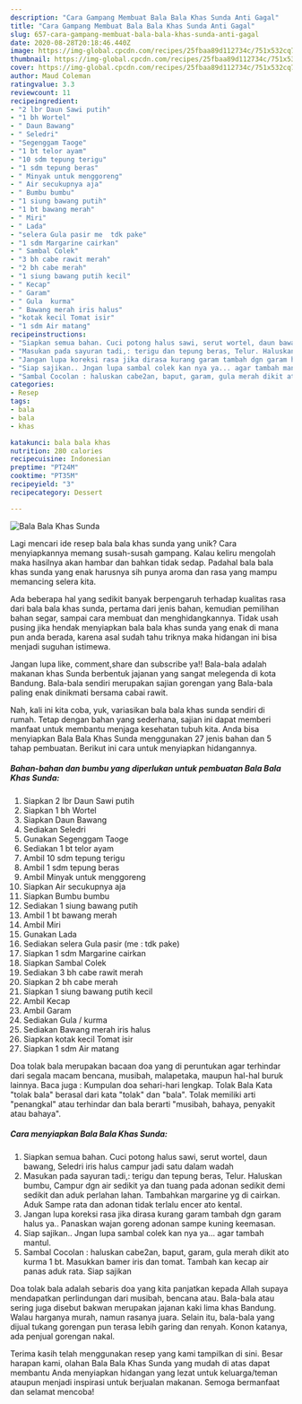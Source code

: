 ```yaml
---
description: "Cara Gampang Membuat Bala Bala Khas Sunda Anti Gagal"
title: "Cara Gampang Membuat Bala Bala Khas Sunda Anti Gagal"
slug: 657-cara-gampang-membuat-bala-bala-khas-sunda-anti-gagal
date: 2020-08-28T20:18:46.440Z
image: https://img-global.cpcdn.com/recipes/25fbaa89d112734c/751x532cq70/bala-bala-khas-sunda-foto-resep-utama.jpg
thumbnail: https://img-global.cpcdn.com/recipes/25fbaa89d112734c/751x532cq70/bala-bala-khas-sunda-foto-resep-utama.jpg
cover: https://img-global.cpcdn.com/recipes/25fbaa89d112734c/751x532cq70/bala-bala-khas-sunda-foto-resep-utama.jpg
author: Maud Coleman
ratingvalue: 3.3
reviewcount: 11
recipeingredient:
- "2 lbr Daun Sawi putih"
- "1 bh Wortel"
- " Daun Bawang"
- " Seledri"
- "Segenggam Taoge"
- "1 bt telor ayam"
- "10 sdm tepung terigu"
- "1 sdm tepung beras"
- " Minyak untuk menggoreng"
- " Air secukupnya aja"
- " Bumbu bumbu"
- "1 siung bawang putih"
- "1 bt bawang merah"
- " Miri"
- " Lada"
- "selera Gula pasir me  tdk pake"
- "1 sdm Margarine cairkan"
- " Sambal Colek"
- "3 bh cabe rawit merah"
- "2 bh cabe merah"
- "1 siung bawang putih kecil"
- " Kecap"
- " Garam"
- " Gula  kurma"
- " Bawang merah iris halus"
- "kotak kecil Tomat isir"
- "1 sdm Air matang"
recipeinstructions:
- "Siapkan semua bahan. Cuci potong halus sawi, serut wortel, daun bawang, Seledri iris halus campur jadi satu dalam wadah"
- "Masukan pada sayuran tadi,: terigu dan tepung beras, Telur. Haluskan bumbu, Campur dgn air sedikit ya dan tuang pada adonan sedikit demi sedikit dan aduk perlahan lahan. Tambahkan margarine yg di cairkan. Aduk Sampe rata dan adonan tidak terlalu encer ato kental."
- "Jangan lupa koreksi rasa jika dirasa kurang garam tambah dgn garam halus ya.. Panaskan wajan goreng adonan sampe kuning keemasan."
- "Siap sajikan.. Jngan lupa sambal colek kan nya ya... agar tambah mantul."
- "Sambal Cocolan : haluskan cabe2an, baput, garam, gula merah dikit ato kurma 1 bt. Masukkan bamer iris dan tomat. Tambah kan kecap air panas aduk rata. Siap sajikan"
categories:
- Resep
tags:
- bala
- bala
- khas

katakunci: bala bala khas 
nutrition: 280 calories
recipecuisine: Indonesian
preptime: "PT24M"
cooktime: "PT35M"
recipeyield: "3"
recipecategory: Dessert

---
```



![Bala Bala Khas Sunda](https://img-global.cpcdn.com/recipes/25fbaa89d112734c/751x532cq70/bala-bala-khas-sunda-foto-resep-utama.jpg)

Lagi mencari ide resep bala bala khas sunda yang unik? Cara menyiapkannya memang susah-susah gampang. Kalau keliru mengolah maka hasilnya akan hambar dan bahkan tidak sedap. Padahal bala bala khas sunda yang enak harusnya sih punya aroma dan rasa yang mampu memancing selera kita.

Ada beberapa hal yang sedikit banyak berpengaruh terhadap kualitas rasa dari bala bala khas sunda, pertama dari jenis bahan, kemudian pemilihan bahan segar, sampai cara membuat dan menghidangkannya. Tidak usah pusing jika hendak menyiapkan bala bala khas sunda yang enak di mana pun anda berada, karena asal sudah tahu triknya maka hidangan ini bisa menjadi suguhan istimewa.

Jangan lupa like, comment,share dan subscribe ya!! Bala-bala adalah makanan khas Sunda berbentuk jajanan yang sangat melegenda di kota Bandung. Bala-bala sendiri merupakan sajian gorengan yang Bala-bala paling enak dinikmati bersama cabai rawit.


Nah, kali ini kita coba, yuk, variasikan bala bala khas sunda sendiri di rumah. Tetap dengan bahan yang sederhana, sajian ini dapat memberi manfaat untuk membantu menjaga kesehatan tubuh kita. Anda bisa menyiapkan Bala Bala Khas Sunda menggunakan 27 jenis bahan dan 5 tahap pembuatan. Berikut ini cara untuk menyiapkan hidangannya.

<!--inarticleads1-->

##### Bahan-bahan dan bumbu yang diperlukan untuk pembuatan Bala Bala Khas Sunda:

1. Siapkan 2 lbr Daun Sawi putih
1. Siapkan 1 bh Wortel
1. Siapkan  Daun Bawang
1. Sediakan  Seledri
1. Gunakan Segenggam Taoge
1. Sediakan 1 bt telor ayam
1. Ambil 10 sdm tepung terigu
1. Ambil 1 sdm tepung beras
1. Ambil  Minyak untuk menggoreng
1. Siapkan  Air secukupnya aja
1. Siapkan  Bumbu bumbu
1. Sediakan 1 siung bawang putih
1. Ambil 1 bt bawang merah
1. Ambil  Miri
1. Gunakan  Lada
1. Sediakan selera Gula pasir (me : tdk pake)
1. Siapkan 1 sdm Margarine cairkan
1. Siapkan  Sambal Colek
1. Sediakan 3 bh cabe rawit merah
1. Siapkan 2 bh cabe merah
1. Siapkan 1 siung bawang putih kecil
1. Ambil  Kecap
1. Ambil  Garam
1. Sediakan  Gula / kurma
1. Sediakan  Bawang merah iris halus
1. Siapkan kotak kecil Tomat isir
1. Siapkan 1 sdm Air matang


Doa tolak bala merupakan bacaan doa yang di peruntukan agar terhindar dari segala macam bencana, musibah, malapetaka, maupun hal-hal buruk lainnya. Baca juga : Kumpulan doa sehari-hari lengkap. Tolak Bala Kata &#34;tolak bala&#34; berasal dari kata &#34;tolak&#34; dan &#34;bala&#34;. Tolak memiliki arti &#34;penangkal&#34; atau terhindar dan bala berarti &#34;musibah, bahaya, penyakit atau bahaya&#34;. 

<!--inarticleads2-->

##### Cara menyiapkan Bala Bala Khas Sunda:

1. Siapkan semua bahan. Cuci potong halus sawi, serut wortel, daun bawang, Seledri iris halus campur jadi satu dalam wadah
1. Masukan pada sayuran tadi,: terigu dan tepung beras, Telur. Haluskan bumbu, Campur dgn air sedikit ya dan tuang pada adonan sedikit demi sedikit dan aduk perlahan lahan. Tambahkan margarine yg di cairkan. Aduk Sampe rata dan adonan tidak terlalu encer ato kental.
1. Jangan lupa koreksi rasa jika dirasa kurang garam tambah dgn garam halus ya.. Panaskan wajan goreng adonan sampe kuning keemasan.
1. Siap sajikan.. Jngan lupa sambal colek kan nya ya... agar tambah mantul.
1. Sambal Cocolan : haluskan cabe2an, baput, garam, gula merah dikit ato kurma 1 bt. Masukkan bamer iris dan tomat. Tambah kan kecap air panas aduk rata. Siap sajikan


Doa tolak bala adalah sebaris doa yang kita panjatkan kepada Allah supaya mendapatkan perlindungan dari musibah, bencana atau. Bala-bala atau sering juga disebut bakwan merupakan jajanan kaki lima khas Bandung. Walau harganya murah, namun rasanya juara. Selain itu, bala-bala yang dijual tukang gorengan pun terasa lebih garing dan renyah. Konon katanya, ada penjual gorengan nakal. 

Terima kasih telah menggunakan resep yang kami tampilkan di sini. Besar harapan kami, olahan Bala Bala Khas Sunda yang mudah di atas dapat membantu Anda menyiapkan hidangan yang lezat untuk keluarga/teman ataupun menjadi inspirasi untuk berjualan makanan. Semoga bermanfaat dan selamat mencoba!
